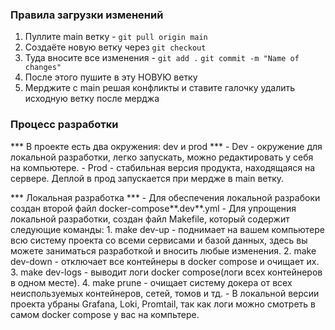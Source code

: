 ### Правила загрузки изменений ###

1. Пуллите main ветку - `git pull origin main`
2. Создаёте новую ветку через `git checkout`
3. Туда вносите все изменения - `git add .` `git commit -m "Name of changes"`
4. После этого пушите в эту НОВУЮ ветку
5. Мерджите с main решая конфликты и ставите галочку удалить исходную ветку после мерджа

### Процесс разработки ###

*** В проекте есть два окружения: dev и prod  ***
    - Dev - окружение для локальной разработки, легко запускать, можно редактировать у себя на компьютере.
    - Prod - стабильная версия продукта, находящаяся на сервере. Деплой в прод запускается при мердже в main ветку.

*** Локальная разработка ***
    - Для обеспечения локальной разрабоки создан второй файл docker-compose**.dev**.yml
    - Для упрощения локальной разработки, создан файл Makefile, который содержит следующие команды:
        1. make dev-up  -  поднимает на вашем компьютере всю систему проекта со всеми сервисами и базой данных, здесь вы можете заниматься разработкой и вносить любые изменения.
        2. make dev-down  -  отключает все контейнеры в docker compose и очищает их.
        3. make dev-logs  -  выводит логи docker compose(логи всех контейнеров в одном месте).
        4. make prune  -  очищает систему докера от всех неиспользуемых контейнеров, сетей, томов и тд.
    - В локальной версии проекта убраны Grafana, Loki, Promtail, так как логи можно смотреть в самом docker compose у вас на компьтере.
